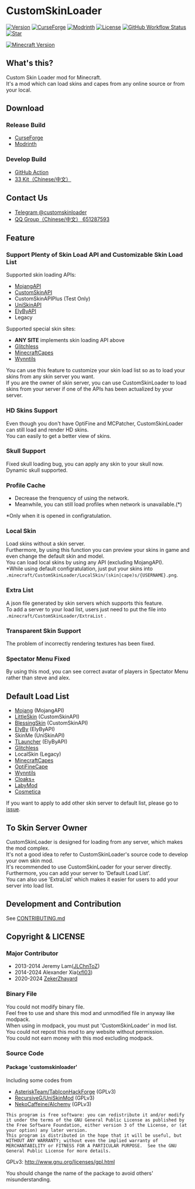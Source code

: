 # CustomSkinLoader
[![Version](https://img.shields.io/github/v/release/xfl03/MCCustomSkinLoader?label=&logo=V&labelColor=E1F5FE&color=5D87BF&style=for-the-badge)](https://github.com/xfl03/MCCustomSkinLoader/tags)
[![CurseForge](https://cf.way2muchnoise.eu/short_CustomSkinLoader.svg?badge_style=for_the_badge)](https://www.curseforge.com/minecraft/mc-mods/customskinloader)
[![Modrinth](https://img.shields.io/modrinth/dt/idMHQ4n2?label=&logo=Modrinth&labelColor=white&color=00AF5C&style=for-the-badge)](https://modrinth.com/mod/customskinloader)
[![License](https://img.shields.io/github/license/xfl03/MCCustomSkinLoader?label=&logo=c&style=for-the-badge&color=A8B9CC&labelColor=455A64)](https://github.com/xfl03/MCCustomSkinLoader/blob/14-develop/LICENSE)
[![GitHub Workflow Status](https://img.shields.io/github/actions/workflow/status/xfl03/MCCustomSkinLoader/beta.yml?style=for-the-badge&label=&logo=Gradle&labelColor=388E3C)](https://github.com/xfl03/MCCustomSkinLoader/actions)
[![Star](https://img.shields.io/github/stars/xfl03/MCCustomSkinLoader?label=&logo=GitHub&labelColor=black&color=FAFAFA&style=for-the-badge)](https://github.com/xfl03/MCCustomSkinLoader/stargazers)

[![Minecraft Version](https://img.shields.io/badge/Minecraft-1.21%20|%201.20%20|%201.19%20|%201.18%20|%201.17%20|%201.16%20|%201.15%20|%201.14%20|%201.13%20|%201.12%20|%201.11%20|%201.10%20|%201.9%20|%201.8-green?style=for-the-badge&labelColor=388E3C&color=8BC34A)](https://github.com/xfl03/MCCustomSkinLoader)

## What's this?  
Custom Skin Loader mod for Minecraft.  
It's a mod which can load skins and capes from any online source or from your local.
  
## Download  
### Release Build
- [CurseForge](https://www.curseforge.com/minecraft/mc-mods/customskinloader)
- [Modrinth](https://modrinth.com/mod/customskinloader)

### Develop Build
- [GitHub Action](https://github.com/xfl03/MCCustomSkinLoader/actions)
- [33 Kit（Chinese/中文）](https://3-3.dev/csl-download)

## Contact Us
- [Telegram @customskinloader](https://t.me/customskinloader)
- [QQ Group（Chinese/中文） 651287593](https://jq.qq.com/?_wv=1027&k=vF16R5tg)

## Feature  
### Support Plenty of Skin Load API and Customizable Skin Load List  
Supported skin loading APIs:
- [MojangAPI](http://wiki.vg/Mojang_API)
- [CustomSkinAPI](https://github.com/xfl03/CustomSkinLoaderAPI/tree/master/CustomSkinAPI)  
- CustomSkinAPIPlus (Test Only)  
- [UniSkinAPI](https://github.com/RecursiveG/UniSkinServer/tree/master/doc)
- [ElyByAPI](https://docs.ely.by/en/api.html) 
- Legacy  

Supported special skin sites:
- **ANY SITE** implements skin loading API above
- [Glitchless](https://games.glitchless.ru/games/minecraft/)
- [MinecraftCapes](https://minecraftcapes.net/)
- [Wynntils](https://wynntils.com/)

You can use this feature to customize your skin load list so as to load your skins from any skin server you want.  
If you are the owner of skin server, you can use CustomSkinLoader to load skins from your server if one of the APIs has been actualized by your server.  
  
### HD Skins Support  
Even though you don't have OptiFine and MCPatcher, CustomSkinLoader can still load and render HD skins.  
You can easily to get a better view of skins.  
  
### Skull Support  
Fixed skull loading bug, you can apply any skin to your skull now.  
Dynamic skull supported.  
  
### Profile Cache  
- Decrease the frenquency of using the network.  
- Meanwhile, you can still load profiles when network is unavailable.(*)  

*Only when it is opened in configratulation.  
  
### Local Skin  
Load skins without a skin server.  
Furthermore, by using this function you can preview your skins in game and even change the default skin and model.  
You can load local skins by using any API (excluding MojangAPI).  
*While using default configratulation, just put your skins into `.minecraft/CustomSkinLoader/LocalSkin/(skin|cape)s/{USERNAME}.png`.  
   
### Extra List  
A json file generated by skin servers which supports this feature.  
To add a server to your load list, users just need to put the file into `.minecraft/CustomSkinLoader/ExtraList` .  
  
### Transparent Skin Support  
The problem of incorrectly rendering textures has been fixed.  
  
### Spectator Menu Fixed  
By using this mod, you can see correct avatar of players in Spectator Menu rather than steve and alex.  
  
## Default Load List  
- [Mojang](https://minecraft.wiki/w/Mojang_API) (MojangAPI)
- [LittleSkin](https://littleskin.cn/) (CustomSkinAPI)  
- [BlessingSkin](http://skin.prinzeugen.net/) (CustomSkinAPI)
- [ElyBy](http://docs.ely.by/) (ElyByAPI)
- SkinMe (UniSkinAPI)
- [TLauncher](https://tlauncher.org/) (ElyByAPI)
- [Glitchless](https://games.glitchless.ru/games/minecraft/)
- LocalSkin (Legacy)
- [MinecraftCapes](https://minecraftcapes.net/)
- [OptiFineCape](https://optifine.net/home)
- [Wynntils](https://wynntils.com/)
- [Cloaks+](https://cloaksplus.com/)
- [LabyMod](https://www.labymod.net/en)
- [Cosmetica](https://cosmetica.cc/)

If you want to apply to add other skin server to default list, please go to [issue](https://github.com/JLChnToZ/MCCustomSkinLoader/issues).  
  
## To Skin Server Owner  
CustomSkinLoader is designed for loading from any server, which makes the mod complex.  
It's not a good idea to refer to CustomSkinLoader's source code to develop your own skin mod.  
It's recommended to use CustomSkinLoader for your server directly.  
Furthermore, you can add your server to 'Default Load List'.  
You can also use 'ExtraList' which makes it easier for users to add your server into load list.  

## Development and Contribution
See [CONTRIBUTING.md](CONTRIBUTING.md)

## Copyright & LICENSE  
### Major Contributor
- 2013-2014 Jeremy Lam([JLChnToZ](https://github.com/JLChnToZ))
- 2014-2024 Alexander Xia([xfl03](https://github.com/xfl03))
- 2020-2024 [ZekerZhayard](https://github.com/ZekerZhayard)

### Binary File  
You could not modify binary file.  
Feel free to use and share this mod and unmodified file in anyway like modpack.  
When using in modpack, you must put 'CustomSkinLoader' in mod list.   
You could not repost this mod to any website without permission.  
You could not earn money with this mod excluding modpack.  

### Source Code  
#### Package 'customskinloader'  
Including some codes from 
- [AsteriskTeam/TabIconHackForge](https://gitee.com/AsteriskTeam/TabIconHackForge) (GPLv3)
- [RecursiveG/UniSkinMod](https://github.com/RecursiveG/UniSkinMod) (GPLv3)  
- [NekoCaffeine/Alchemy](https://github.com/NekoCaffeine/Alchemy) (GPLv3)  

```
This program is free software: you can redistribute it and/or modify it under the terms of the GNU General Public License as published by the Free Software Foundation, either version 3 of the License, or (at your option) any later version.
This program is distributed in the hope that it will be useful, but WITHOUT ANY WARRANTY; without even the implied warranty of MERCHANTABILITY or FITNESS FOR A PARTICULAR PURPOSE.  See the GNU General Public License for more details.
```
GPLv3: http://www.gnu.org/licenses/gpl.html  
  
You should change the name of the package to avoid others' misunderstanding.  
